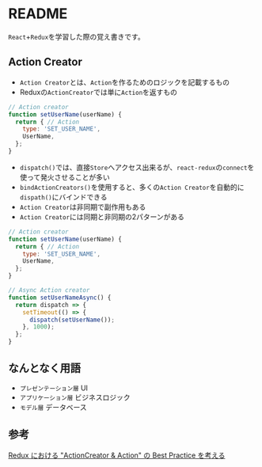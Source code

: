 # README

`React`+`Redux`を学習した際の覚え書きです。

## Action Creator

- `Action Creator`とは、`Action`を作るためのロジックを記載するもの
- Reduxの`ActionCreator`では単に`Action`を返すもの

```javascript
// Action creator
function setUserName(userName) {
  return { // Action
    type: 'SET_USER_NAME',
    UserName,
  };
}
```

- `dispatch()`では、直接`Store`へアクセス出来るが、`react-redux`の`connect`を使って発火させることが多い
- `bindActionCreators()`を使用すると、多くの`Action Creator`を自動的に`dispath()`にバインドできる
- `Action Creator`は非同期で副作用もある
- `Action Creator`には同期と非同期の2パターンがある

```javascript
// Action creator
function setUserName(userName) {
  return { // Action
    type: 'SET_USER_NAME',
    UserName,
  };
}

// Async Action creator
function setUserNameAsync() {
  return dispatch => {
    setTimeout(() => {
      dispatch(setUserName());
    }, 1000);
  };
}
```

## なんとなく用語

- `プレゼンテーション層` UI
- `アプリケーション層` ビジネスロジック
- `モデル層` データベース

## 参考

[Redux における "ActionCreator & Action" の Best Practice を考える](https://qiita.com/staka121/items/22c51b27e656ecd49600#action-creator)
